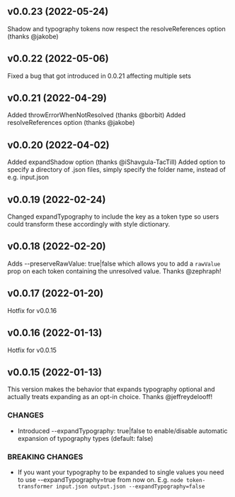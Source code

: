## v0.0.23 (2022-05-24)

Shadow and typography tokens now respect the resolveReferences option (thanks @jakobe)

## v0.0.22 (2022-05-06)

Fixed a bug that got introduced in 0.0.21 affecting multiple sets
## v0.0.21 (2022-04-29)

Added throwErrorWhenNotResolved (thanks @borbit)
Added resolveReferences option (thanks @jakobe)

## v0.0.20 (2022-04-02)

Added expandShadow option (thanks @iShavgula-TacTill)
Added option to specify a directory of .json files, simply specify the folder name, instead of e.g. input.json

## v0.0.19 (2022-02-24)

Changed expandTypography to include the key as a token type so users could transform these accordingly with style dictionary.

## v0.0.18 (2022-02-20)

Adds --preserveRawValue: true|false which allows you to add a `rawValue` prop on each token containing the unresolved value. Thanks @zephraph!

## v0.0.17 (2022-01-20)

Hotfix for v0.0.16

## v0.0.16 (2022-01-13)

Hotfix for v0.0.15

## v0.0.15 (2022-01-13)

This version makes the behavior that expands typography optional and actually treats expanding as an opt-in choice. Thanks @jeffreydelooff!

### CHANGES
* Introduced --expandTypography: true|false to enable/disable automatic expansion of typography types (default: false)

### BREAKING CHANGES

* If you want your typography to be expanded to single values you need to use --expandTypography=true from now on. E.g. `node token-transformer input.json output.json --expandTypography=false`